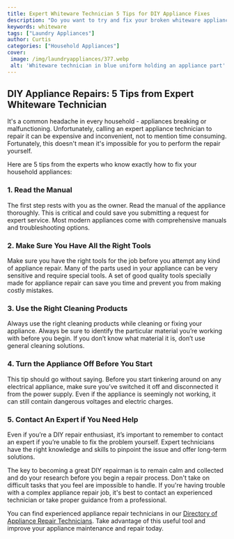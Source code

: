 ```yaml
---
title: Expert Whiteware Technician 5 Tips for DIY Appliance Fixes
description: "Do you want to try and fix your broken whiteware appliances without calling in an expert Check out these 5 tips that will get you on your way to tackling those DIY repairs"
keywords: whiteware
tags: ["Laundry Appliances"]
author: Curtis
categories: ["Household Appliances"]
cover: 
 image: /img/laundryappliances/377.webp
 alt: 'Whiteware technician in blue uniform holding an appliance part'
---
```

## DIY Appliance Repairs: 5 Tips from Expert Whiteware Technician

It's a common headache in every household - appliances breaking or malfunctioning. Unfortunately, calling an expert appliance technician to repair it can be expensive and inconvenient, not to mention time consuming. Fortunately, this doesn't mean it's impossible for you to perform the repair yourself.

Here are 5 tips from the experts who know exactly how to fix your household appliances:

### 1. Read the Manual

The first step rests with you as the owner. Read the manual of the appliance thoroughly. This is critical and could save you submitting a request for expert service. Most modern appliances come with comprehensive manuals and troubleshooting options.

### 2. Make Sure You Have All the Right Tools

Make sure you have the right tools for the job before you attempt any kind of appliance repair. Many of the parts used in your appliance can be very sensitive and require special tools. A set of good quality tools specially made for appliance repair can save you time and prevent you from making costly mistakes.

### 3. Use the Right Cleaning Products

Always use the right cleaning products while cleaning or fixing your appliance. Always be sure to identify the particular material you’re working with before you begin. If you don’t know what material it is, don’t use general cleaning solutions.

### 4. Turn the Appliance Off Before You Start

This tip should go without saying. Before you start tinkering around on any electrical appliance, make sure you’ve switched it off and disconnected it from the power supply. Even if the appliance is seemingly not working, it can still contain dangerous voltages and electric charges.

### 5. Contact An Expert if You Need Help

Even if you’re a DIY repair enthusiast, it’s important to remember to contact an expert if you’re unable to fix the problem yourself. Expert technicians have the right knowledge and skills to pinpoint the issue and offer long-term solutions.

The key to becoming a great DIY repairman is to remain calm and collected and do your research before you begin a repair process. Don't take on difficult tasks that you feel are impossible to handle. If you're having trouble with a complex appliance repair job, it's best to contact an experienced technician or take proper guidance from a professional.

You can find experienced appliance repair technicians in our [Directory of Appliance Repair Technicians](./pages/appliance-repair-technicians). Take advantage of this useful tool and improve your appliance maintenance and repair today.

